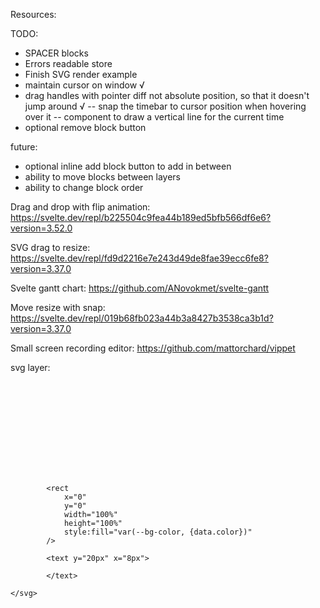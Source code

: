 Resources:

TODO:

- SPACER blocks
- Errors readable store
- Finish SVG render example
- maintain cursor on window √
- drag handles with pointer diff not absolute position, so that it doesn't jump around √
  -- snap the timebar to cursor position when hovering over it
  -- component to draw a vertical line for the current time
- optional remove block button

future:

- optional inline add block button to add in between
- ability to move blocks between layers
- ability to change block order

Drag and drop with flip animation:
https://svelte.dev/repl/b225504c9fea44b189ed5bfb566df6e6?version=3.52.0

SVG drag to resize: https://svelte.dev/repl/fd9d2216e7e243d49de8fae39ecc6fe8?version=3.37.0

Svelte gantt chart: https://github.com/ANovokmet/svelte-gantt

Move resize with snap: https://svelte.dev/repl/019b68fb023a44b3a8427b3538ca3b1d?version=3.37.0

Small screen recording editor:
https://github.com/mattorchard/vippet

svg layer:

<svg
          width="100%"
          height="100%"
          style:margin-top="var(--bar-margin-top, 4px)"
          style:margin-bottom="var(--bar-margin-bottom, 10px)"
        >

            <rect
                x="0"
                y="0"
                width="100%"
                height="100%"
                style:fill="var(--bg-color, {data.color})"
            />

            <text y="20px" x="8px">

            </text>

    </svg>

